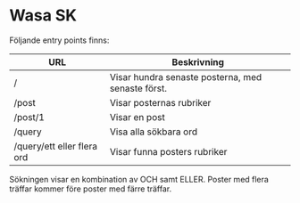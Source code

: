 # Wasa SK

Följande entry points finns:

URL|Beskrivning
-|-
/       | Visar hundra senaste posterna, med senaste först.
/post   | Visar posternas rubriker
/post/1 | Visar en post
/query  | Visa alla sökbara ord
/query/ett eller flera ord | Visar funna posters rubriker

Sökningen visar en kombination av OCH samt ELLER. Poster med flera träffar kommer före poster med färre träffar.
